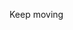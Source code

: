 Keep moving

<!--
[![chunyang stats](https://github-readme-stats.vercel.app/api?username=chunyang-wen&show_icons=true)](https://github.com/anuraghazra/github-readme-stats)
-->


<!--
**chunyang-wen/chunyang-wen** is a ✨ _special_ ✨ repository because its `README.md` (this file) appears on your GitHub profile.

Here are some ideas to get you started:

- 🔭 I’m currently working on ...
- 🌱 I’m currently learning ...
- 👯 I’m looking to collaborate on ...
- 🤔 I’m looking for help with ...
- 💬 Ask me about ...
- 📫 How to reach me: ...
- 😄 Pronouns: ...
- ⚡ Fun fact: ...
-->
